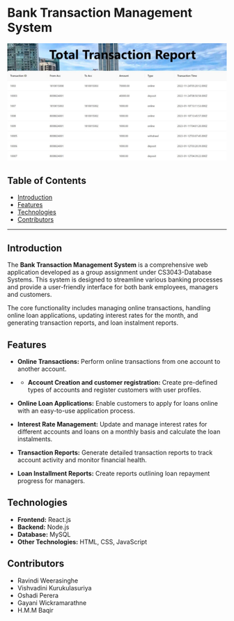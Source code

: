 # Bank Transaction Management System

![Bank Transaction Management System](images/WhatsApp%20Image%202023-09-16%20at%2012.04.05.jpg)

## Table of Contents

- [Introduction](#introduction)
- [Features](#features)
- [Technologies](#technologies)
- [Contributors](#contributors)

---

## Introduction

The **Bank Transaction Management System** is a comprehensive web application developed as a group assignment under CS3043-Database Systems. This system is designed to streamline various banking processes and provide a user-friendly interface for both bank employees, managers and customers.

The core functionality includes managing online transactions, handling online loan applications, updating interest rates for the month, and generating transaction reports, and loan instalment reports.

## Features

- **Online Transactions:** Perform online transactions from one account to another account.

- - **Account Creation and customer registration:** Create pre-defined types of accounts and register customers with user profiles.

- **Online Loan Applications:** Enable customers to apply for loans online with an easy-to-use application process.

- **Interest Rate Management:** Update and manage interest rates for different accounts and loans on a monthly basis and calculate the loan instalments.

- **Transaction Reports:** Generate detailed transaction reports to track account activity and monitor financial health.

- **Loan Installment Reports:** Create reports outlining loan repayment progress for managers.

## Technologies

- **Frontend:** React.js
- **Backend:** Node.js
- **Database:** MySQL
- **Other Technologies:** HTML, CSS, JavaScript

## Contributors

- Ravindi Weerasinghe
- Vishvadini Kurukulasuriya
- Oshadi Perera
- Gayani Wickramarathne
- H.M.M Baqir



